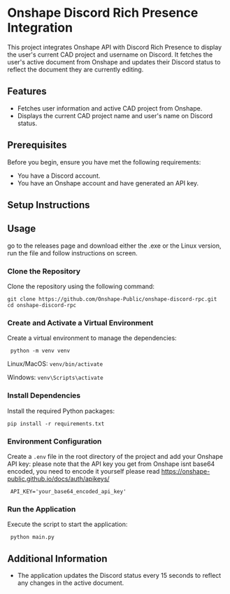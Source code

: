 # Onshape Discord Rich Presence Integration

This project integrates Onshape API with Discord Rich Presence to display the user's current CAD project and username on Discord. It fetches the user's active document from Onshape and updates their Discord status to reflect the document they are currently editing.

## Features

- Fetches user information and active CAD project from Onshape.
- Displays the current CAD project name and user's name on Discord status.

## Prerequisites

Before you begin, ensure you have met the following requirements:
- You have a Discord account.
- You have an Onshape account and have generated an API key.

## Setup Instructions

## Usage
go to the releases page and download either the .exe or the Linux version, run the file and follow instructions on screen. 


### Clone the Repository

Clone the repository using the following command:

```git clone https://github.com/Onshape-Public/onshape-discord-rpc.git``` \
```cd onshape-discord-rpc```


### Create and Activate a Virtual Environment

Create a virtual environment to manage the dependencies:
	
``` python -m venv venv```

Linux/MacOS:
```venv/bin/activate ```

Windows:
```venv\Scripts\activate ```


### Install Dependencies

Install the required Python packages:

```pip install -r requirements.txt```


### Environment Configuration

Create a `.env` file in the root directory of the project and add your 
Onshape API key:
please note that the API key you get from Onshape isnt base64 encoded, you need to encode it yourself please read 
https://onshape-public.github.io/docs/auth/apikeys/

``` API_KEY='your_base64_encoded_api_key'```


### Run the Application

Execute the script to start the application:

``` python main.py```


## Additional Information

- The application updates the Discord status every 15 seconds to reflect any changes in the active document.

